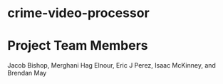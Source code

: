# crime-video-processor

# Project Team Members
Jacob Bishop, Merghani Hag Elnour, Eric J Perez, Isaac McKinney, and Brendan May
